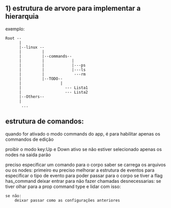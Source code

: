 ## 1) estrutura de arvore para implementar a hierarquia

exemplo:

    Root --
          |
          |--linux --
          |         |
          |         |--commands--
          |         |            |
          |         |            |---ps
          |         |            |---ls
          |         |             ---rm
          |         |--TODO--
          |                 |
          |                   --- Lista1
          |                   --- Lista2
          |--Others--
          |
           ...

## estrutura de comandos:

quando for ativado o modo commands do app, é para habilitar apenas os commandos de edição

proibir o modo key:Up e Down ativo se não estiver selecionado apenas os nodes na saida parão


preciso especificar um comando para o corpo saber se carrega os arquivos ou os nodes:
    primeiro eu preciso melhorar a estrutura de eventos para especificar o tipo de evento para poder passar para o corpo
    se tiver a flag has_command deixar entrar para não fazer chamadas desnecessarias:
        se tiver olhar para a prop command type e lidar com isso: 

    se não:
        deixar passar como as configurações anteriores    